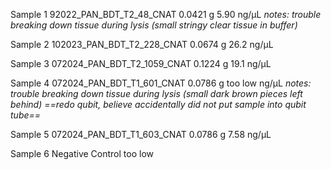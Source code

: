 Sample 1 
92022_PAN_BDT_T2_48_CNAT
0.0421 g
5.90 ng/μL
*notes:  trouble breaking down tissue during lysis (small stringy clear tissue in buffer)*

Sample 2
102023_PAN_BDT_T2_228_CNAT
0.0674 g
26.2 ng/μL

Sample 3
072024_PAN_BDT_T2_1059_CNAT
0.1224 g
19.1 ng/μL

Sample 4
072024_PAN_BDT_T1_601_CNAT
0.0786 g
too low ng/μL
*notes: trouble breaking down tissue during lysis (small dark brown pieces left behind)*
*==redo qubit, believe accidentally did not put sample into qubit tube==*

Sample 5 
072024_PAN_BDT_T1_603_CNAT
0.0786 g
7.58 ng/μL

Sample 6
Negative Control 
too low

